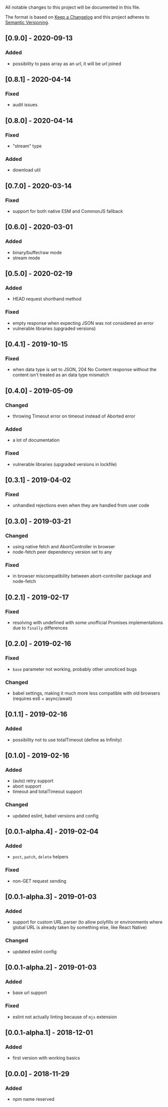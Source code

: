 All notable changes to this project will be documented in this file.

The format is based on [Keep a Changelog](http://keepachangelog.com/en/1.0.0/)
and this project adheres to [Semantic Versioning](http://semver.org/spec/v2.0.0.html).

## [0.9.0] - 2020-09-13
### Added
- possibility to pass array as an url, it will be url joined

## [0.8.1] - 2020-04-14
### Fixed
- audit issues

## [0.8.0] - 2020-04-14
### Fixed
- "stream" type
### Added
- download util

## [0.7.0] - 2020-03-14
### Fixed
- support for both native ESM and CommonJS fallback

## [0.6.0] - 2020-03-01
### Added
- binary/buffer/raw mode
- stream mode

## [0.5.0] - 2020-02-19
### Added
- HEAD request shorthand method
### Fixed
- empty response when expecting JSON was not considered an error
- vulnerable libraries (upgraded versions)

## [0.4.1] - 2019-10-15
### Fixed
- when data type is set to JSON, 204 No Content response without the content isn't treated as an data type mismatch

## [0.4.0] - 2019-05-09
### Changed
- throwing Timeout error on timeout instead of Aborted error
### Added
- a lot of documentation
### Fixed
- vulnerable libraries (upgraded versions in lockfile)

## [0.3.1] - 2019-04-02
### Fixed
- unhandled rejections even when they are handled from user code

## [0.3.0] - 2019-03-21
### Changed
- using native fetch and AbortController in browser
- node-fetch peer dependency version set to any
### Fixed
- in browser miscompatibility between abort-controller package and node-fetch

## [0.2.1] - 2019-02-17
### Fixed
- resolving with undefined with some unofficial Promises implementations due to `finally` differences

## [0.2.0] - 2019-02-16
### Fixed
- `base` parameter not working, probably other unnoticed bugs

### Changed
- babel settings, making it much more less compatible with old browsers (requires es6 + async/await)

## [0.1.1] - 2019-02-16
### Added
- possibility not to use totalTimeout (define as Infinity)

## [0.1.0] - 2019-02-16
### Added
- (auto) retry support
- abort support
- timeout and totalTimeout support

### Changed
- updated eslint, babel versions and config

## [0.0.1-alpha.4] - 2019-02-04
### Added
- `post`, `patch`, `delete` helpers

### Fixed
- non-GET request sending

## [0.0.1-alpha.3] - 2019-01-03
### Added
- support for custom URL parser (to allow polyfills or environments where global URL is already taken by something else,
like React Native)

### Changed
- updated eslint config

## [0.0.1-alpha.2] - 2019-01-03
### Added
- base url support

### Fixed
- eslint not actually linting because of `mjs` extension

## [0.0.1-alpha.1] - 2018-12-01
### Added
- first version with working basics

## [0.0.0] - 2018-11-29
### Added
- npm name reserved

